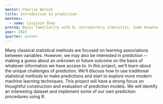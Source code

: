 ```yaml
---
mentor: Charlie Wolock
title: Introduction to prediction
mentees:
  - name: Liuyixin Shao
prereq: Basic familiarity with R, introductory statistics. Some knowledge of regression would be useful. 
year: 2023
quarter: winter
---
```

Many classical statistical methods are focused on learning associations between variables. However, we may also be interested in prediction -- making a guess about an unknown or future outcome on the basis of whatever information we have access to. In this project, we'll learn about the unique challenges of prediction. We'll discuss how to use traditional statistical methods to make predictions and start to explore more modern machine learning techniques. This project will have a strong focus on thoughtful construction and evaluation of prediction models. We will identify an interesting dataset and implement some of our own prediction procedures using R.